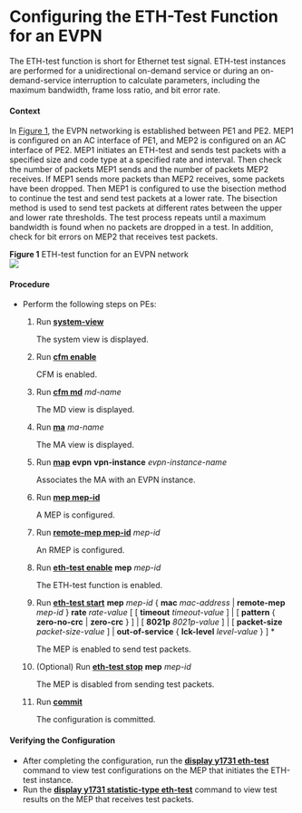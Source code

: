 Configuring the ETH-Test Function for an EVPN
=============================================

The ETH-test function is short for Ethernet test signal. ETH-test instances are performed for a unidirectional on-demand service or during an on-demand-service interruption to calculate parameters, including the maximum bandwidth, frame loss ratio, and bit error rate.

#### Context

In [Figure 1](#EN-US_TASK_0172362131__fig_dc_vrp_y1731_cfg_006301), the EVPN networking is established between PE1 and PE2. MEP1 is configured on an AC interface of PE1, and MEP2 is configured on an AC interface of PE2. MEP1 initiates an ETH-test and sends test packets with a specified size and code type at a specified rate and interval. Then check the number of packets MEP1 sends and the number of packets MEP2 receives. If MEP1 sends more packets than MEP2 receives, some packets have been dropped. Then MEP1 is configured to use the bisection method to continue the test and send test packets at a lower rate. The bisection method is used to send test packets at different rates between the upper and lower rate thresholds. The test process repeats until a maximum bandwidth is found when no packets are dropped in a test. In addition, check for bit errors on MEP2 that receives test packets.

**Figure 1** ETH-test function for an EVPN network  
![](images/fig_dc_vrp_cfg_01151602.png)

#### Procedure

* Perform the following steps on PEs:
  
  
  1. Run [**system-view**](cmdqueryname=system-view)
     
     The system view is displayed.
  2. Run [**cfm enable**](cmdqueryname=cfm+enable)
     
     CFM is enabled.
  3. Run [**cfm md**](cmdqueryname=cfm+md) *md-name*
     
     The MD view is displayed.
  4. Run [**ma**](cmdqueryname=ma) *ma-name*
     
     The MA view is displayed.
  5. Run [**map**](cmdqueryname=map) **evpn** **vpn-instance** *evpn-instance-name*
     
     Associates the MA with an EVPN instance.
  6. Run [**mep mep-id**](cmdqueryname=mep+mep-id)
     
     A MEP is configured.
  7. Run [**remote-mep mep-id**](cmdqueryname=remote-mep+mep-id) *mep-id*
     
     An RMEP is configured.
  8. Run [**eth-test enable**](cmdqueryname=eth-test+enable) **mep** *mep-id*
     
     The ETH-test function is enabled.
  9. Run [**eth-test start**](cmdqueryname=eth-test+start) **mep** *mep-id* { **mac** *mac-address* | **remote-mep** *mep-id* } **rate** *rate-value* [ [ **timeout** *timeout-value* ] | [ **pattern** { **zero-no-crc** | **zero-crc** } ] | [ **8021p** *8021p-value* ] | [ **packet-size** *packet-size-value* ] | **out-of-service** { **lck-level** *level-value* } ] \*
     
     The MEP is enabled to send test packets.
  10. (Optional) Run [**eth-test stop**](cmdqueryname=eth-test+stop) **mep** *mep-id*
      
      The MEP is disabled from sending test packets.
  11. Run [**commit**](cmdqueryname=commit)
      
      The configuration is committed.

#### Verifying the Configuration

* After completing the configuration, run the [**display y1731 eth-test**](cmdqueryname=display+y1731+eth-test) command to view test configurations on the MEP that initiates the ETH-test instance.
* Run the [**display y1731 statistic-type eth-test**](cmdqueryname=display+y1731+statistic-type+eth-test) command to view test results on the MEP that receives test packets.